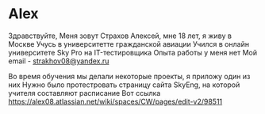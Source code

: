 # Alex
Здравствуйте, Меня зовут Страхов Алексей, мне 18 лет, я живу в Москве
Учусь в университетте гражданской авиации
Учился в онлайн университете Sky Pro на IT-тестировщика
Опыта работы у меня нет
Мой email - strakhov08@yandex.ru


Во время обучения мы делали некоторые проекты, я приложу один из них
Нужно было протестровать страницу сайта SkyEng, на которой учителя составляют расписание
Вот ссылка https://alex08.atlassian.net/wiki/spaces/CW/pages/edit-v2/98511
